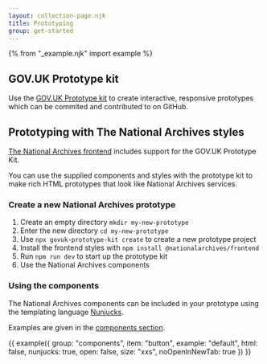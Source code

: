 ```yaml
---
layout: collection-page.njk
title: Prototyping
group: get-started
---
```


{% from "_example.njk" import example %}

## GOV.UK Prototype kit

Use the [GOV.UK Prototype kit](https://prototype-kit.service.gov.uk/docs/) to create interactive, responsive prototypes which can be commited and contributed to on GitHub.

## Prototyping with The National Archives styles

[The National Archives frontend](https://github.com/nationalarchives/tna-frontend) includes support for the GOV.UK Prototype Kit.

You can use the supplied components and styles with the prototype kit to make rich HTML prototypes that look like National Archives services.

### Create a new National Archives prototype

1. Create an empty directory `mkdir my-new-prototype`
1. Enter the new directory `cd my-new-prototype`
1. Use `npx govuk-prototype-kit create` to create a new prototype project
1. Install the frontend styles with `npm install @nationalarchives/frontend`
1. Run `npm run dev` to start up the prototype kit
1. Use the National Archives components

### Using the components

The National Archives components can be included in your prototype using the templating language [Nunjucks](https://mozilla.github.io/nunjucks/).

Examples are given in the [components section](/design-system/components/).

{{ example({ group: "components", item: "button", example: "default", html: false, nunjucks: true, open: false, size: "xxs", noOpenInNewTab: true }) }}

